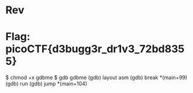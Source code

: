# Rev

# Flag: picoCTF{d3bugg3r_dr1v3_72bd8355}

$ chmod +x gdbme
$ gdb gdbme
(gdb) layout asm
(gdb) break *(main+99)
(gdb) run
(gdb) jump *(main+104)
